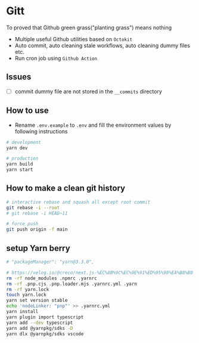 # Gitt

To proved that Github green grass("planting grass") means nothing

- Multiple useful Github utilities based on `Octokit`
- Auto commit, auto cleaning stale workflows, auto cleaning dummy files etc.
- Run cron job using `Github Action`

## Issues

- [ ] commit dummy file are not stored in the `__commits` directory

## How to use

- Rename `.env.example` to `.env` and fill the environment values by following instructions

```sh
# development
yarn dev

# production
yarn build
yarn start
```

## How to make a clean git history

```sh
# interactive rebase and squash all except root commit
git rebase -i --root
# git rebase -i HEAD~11

# force push
git push origin -f main
```




## setup Yarn berry

```sh
# "packageManager": "yarn@3.3.0",

# https://velog.io/@creco/next.js-%EC%8B%9C%EC%9E%91%ED%95%98%EA%B8%B0
rm -rf node_modules .npmrc .yarnrc
rm -rf .pnp.cjs .pnp.loader.mjs .yarnrc.yml .yarn
rm -rf yarn.lock
touch yarn.lock
yarn set version stable
echo 'nodeLinker: "pnp"' >> .yarnrc.yml
yarn install
yarn plugin import typescript
yarn add --dev typescript
yarn add @yarnpkg/sdks -D
yarn dlx @yarnpkg/sdks vscode
```
